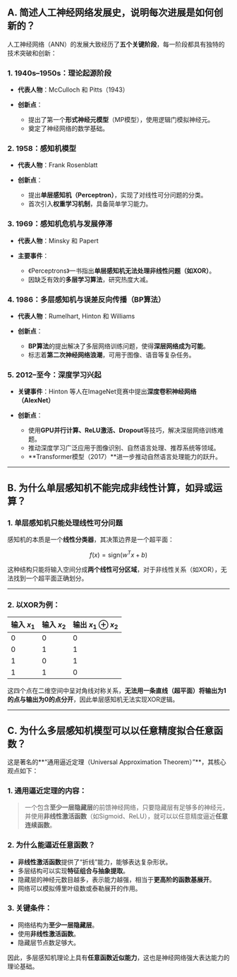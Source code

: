 ## **A. 简述人工神经网络发展史，说明每次进展是如何创新的？**

人工神经网络（ANN）的发展大致经历了**五个关键阶段**，每一阶段都具有独特的技术突破和创新：

### 1. **1940s–1950s：理论起源阶段**

* **代表人物**：McCulloch 和 Pitts（1943）
* **创新点**：

  * 提出了第一个**形式神经元模型**（MP模型），使用逻辑门模拟神经元。
  * 奠定了神经网络的数学基础。

### 2. **1958：感知机模型**

* **代表人物**：Frank Rosenblatt
* **创新点**：

  * 提出**单层感知机（Perceptron）**，实现了对线性可分问题的分类。
  * 首次引入**权重学习机制**，具备简单学习能力。

### 3. **1969：感知机危机与发展停滞**

* **代表人物**：Minsky 和 Papert
* **主要事件**：

  * 《Perceptrons》一书指出**单层感知机无法处理非线性问题（如XOR）**。
  * 因缺乏有效的**多层学习算法**，研究热度大减。

### 4. **1986：多层感知机与误差反向传播（BP算法）**

* **代表人物**：Rumelhart, Hinton 和 Williams
* **创新点**：

  * **BP算法**的提出解决了多层网络训练问题，使得**深层网络成为可能**。
  * 标志着**第二次神经网络浪潮**，可用于图像、语音等复杂任务。

### 5. **2012–至今：深度学习兴起**

* **关键事件**：Hinton 等人在ImageNet竞赛中提出**深度卷积神经网络（AlexNet）**
* **创新点**：

  * 使用**GPU并行计算、ReLU激活、Dropout**等技巧，解决深层网络训练难题。
  * 推动深度学习广泛应用于图像识别、自然语言处理、推荐系统等领域。
  * \*\*Transformer模型（2017）\*\*进一步推动自然语言处理能力的跃升。

---

## **B. 为什么单层感知机不能完成非线性计算，如异或运算？**

### 1. **单层感知机只能处理线性可分问题**

感知机的本质是一个**线性分类器**，其决策边界是一个超平面：

$$
f(x) = \text{sign}(w^T x + b)
$$

这种结构只能将输入空间分成**两个线性可分区域**，对于非线性关系（如XOR），无法找到一个超平面正确划分。

---

### 2. **以XOR为例：**

| 输入 $x_1$ | 输入 $x_2$ | 输出 $x_1 \oplus x_2$ |
| -------- | -------- | ------------------- |
| 0        | 0        | 0                   |
| 0        | 1        | 1                   |
| 1        | 0        | 1                   |
| 1        | 1        | 0                   |

这四个点在二维空间中呈对角线对称关系，**无法用一条直线（超平面）将输出为1的点与输出为0的点分开**，因此单层感知机无法实现XOR逻辑。

---

## **C. 为什么多层感知机模型可以以任意精度拟合任意函数？**

这是著名的\*\*“通用逼近定理（Universal Approximation Theorem）”\*\*，其核心观点如下：

### 1. **通用逼近定理的内容：**

> 一个包含**至少一层隐藏层**的前馈神经网络，只要隐藏层有足够多的神经元，并使用**非线性激活函数**（如Sigmoid、ReLU），就可以以任意精度逼近**任意连续函数**。

### 2. **为什么能逼近任意函数？**

* **非线性激活函数**提供了“折线”能力，能够表达复杂形状。
* 多层结构可以实现**特征组合与抽象提取**。
* 隐藏层的神经元数目越多，表示能力越强，相当于**更高阶的函数基展开**。
* 网络可以模拟傅里叶级数或泰勒展开的作用。

### 3. **关键条件：**

* 网络结构为**至少一层隐藏层**。
* 使用**非线性激活函数**。
* 隐藏层节点数足够大。

因此，多层感知机理论上具有**任意函数近似能力**，这也是神经网络强大表达能力的理论基础。

